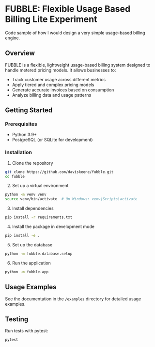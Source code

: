 # FUBBLE: Flexible Usage Based Billing Lite Experiment

Code sample of how I would design a very simple usage-based billing engine.

## Overview

FUBBLE is a flexible, lightweight usage-based billing system designed to handle metered pricing models. It allows businesses to:

- Track customer usage across different metrics
- Apply tiered and complex pricing models
- Generate accurate invoices based on consumption
- Analyze billing data and usage patterns

## Getting Started

### Prerequisites

- Python 3.9+
- PostgreSQL (or SQLite for development)

### Installation

1. Clone the repository
```bash
git clone https://github.com/daviskeene/fubble.git
cd fubble
```

2. Set up a virtual environment
```bash
python -m venv venv
source venv/bin/activate  # On Windows: venv\Scripts\activate
```

3. Install dependencies
```bash
pip install -r requirements.txt
```

4. Install the package in development mode
```bash
pip install -e .
```

5. Set up the database
```bash
python -m fubble.database.setup
```

6. Run the application
```bash
python -m fubble.app
```

## Usage Examples

See the documentation in the `/examples` directory for detailed usage examples.

## Testing

Run tests with pytest:
```bash
pytest
```